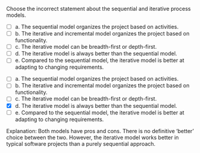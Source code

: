 <panel header=":lock::key: Choose the incorrect statement about the sequential and iterative process models.">
<question>

Choose the incorrect statement about the sequential and iterative process models.

- [ ] a. The sequential model organizes the project based on activities.
- [ ] b. The iterative and incremental model organizes the project based on functionality.
- [ ] c. The iterative model can be breadth-first or depth-first.
- [ ] d. The iterative model is always better than the sequential model.
- [ ] e. Compared to the sequential model, the iterative model is better at adapting to changing requirements.

<div slot="answer">

- [ ] a. The sequential model organizes the project based on activities.
- [ ] b. The iterative and incremental model organizes the project based on functionality.
- [ ] c. The iterative model can be breadth-first or depth-first.
- [x] d. The iterative model is always better than the sequential model.
- [ ] e. Compared to the sequential model, the iterative model is better at adapting to changing requirements.

Explanation: Both models have pros and cons. There is no definitive ‘better’ choice between the two. However, the iterative model works better in typical software projects than a purely sequential approach.

</div>
</question>
</panel>
